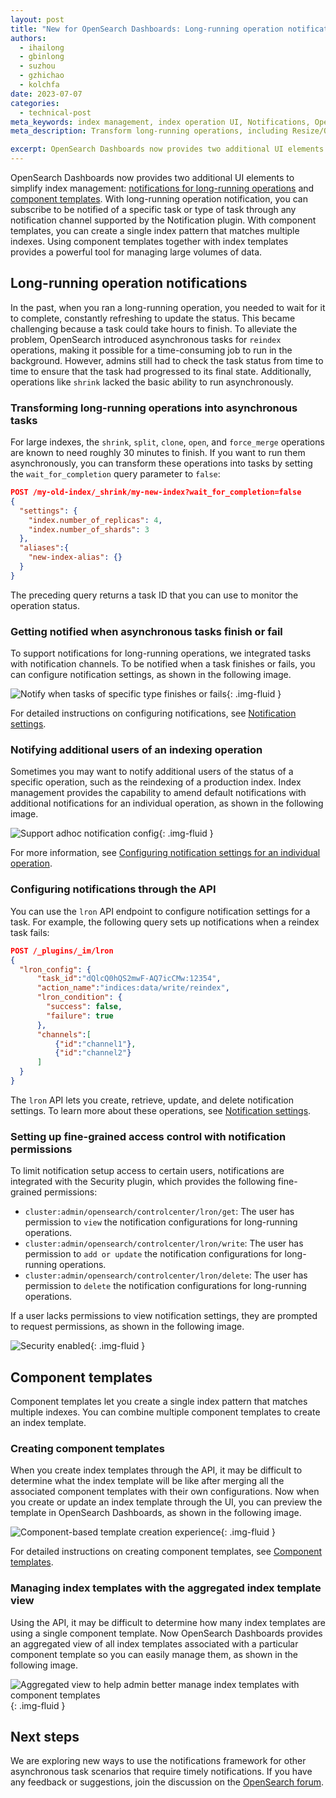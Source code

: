 ```yaml
---
layout: post
title: "New for OpenSearch Dashboards: Long-running operation notifications and component templates"
authors:
  - ihailong
  - gbinlong
  - suzhou
  - gzhichao
  - kolchfa
date: 2023-07-07
categories:
  - technical-post
meta_keywords: index management, index operation UI, Notifications, OpenSearch Dashboards
meta_description: Transform long-running operations, including Resize/Open/Force merge, into tasks and set up related notifications when a specific task finishes or fails. Simplify cluster operations with Index Management UI enhancements that enable you to manage component templates in a more user-friendly way.

excerpt: OpenSearch Dashboards now provides two additional UI elements to simplify index management: notifications for long-running operations and component templates. With long-running operation notification, you can subscribe to be notified of a specific task or type of task through any notification channel supported by the Notification plugin. With component templates, you can create a single index pattern that matches multiple indexes. Using component templates together with index templates provides a powerful tool for managing large volumes of data.
---
```


OpenSearch Dashboards now provides two additional UI elements to simplify index management: [notifications for long-running operations](#long-running-operation-notifications) and [component templates](#component-templates). With long-running operation notification, you can subscribe to be notified of a specific task or type of task through any notification channel supported by the Notification plugin. With component templates, you can create a single index pattern that matches multiple indexes. Using component templates together with index templates provides a powerful tool for managing large volumes of data.

## Long-running operation notifications

In the past, when you ran a long-running operation, you needed to wait for it to complete, constantly refreshing to update the status. This became challenging because a task could take hours to finish. To alleviate the problem, OpenSearch introduced asynchronous tasks for `reindex` operations, making it possible for a time-consuming job to run in the background. However, admins still had to check the task status from time to time to ensure that the task had progressed to its final state. Additionally, operations like `shrink` lacked the basic ability to run asynchronously.

### Transforming long-running operations into asynchronous tasks

For large indexes, the `shrink`, `split`, `clone`, `open`, and `force_merge` operations are known to need roughly 30 minutes to finish. If you want to run them asynchronously, you can transform these operations into tasks by setting the `wait_for_completion` query parameter to `false`:

```json
POST /my-old-index/_shrink/my-new-index?wait_for_completion=false
{
  "settings": {
    "index.number_of_replicas": 4,
    "index.number_of_shards": 3
  },
  "aliases":{
    "new-index-alias": {}
  }
}
```

The preceding query returns a task ID that you can use to monitor the operation status. 

### Getting notified when asynchronous tasks finish or fail

To support notifications for long-running operations, we integrated tasks with notification channels. To be notified when a task finishes or fails, you can configure notification settings, as shown in the following image.

<img src="/assets/media/blog-images/2023-07-07-long-running-operation-and-component-template/notify-when-tasks-of-specific-type-finishes-or-fails.png" alt="Notify when tasks of specific type finishes or fails"/>{: .img-fluid }

For detailed instructions on configuring notifications, see [Notification settings](https://opensearch.org/docs/latest/dashboards/im-dashboards/notifications/).

### Notifying additional users of an indexing operation

Sometimes you may want to notify additional users of the status of a specific operation, such as the reindexing of a production index. Index management provides the capability to amend default notifications with additional notifications for an individual operation, as shown in the following image.

<img src="/assets/media/blog-images/2023-07-07-long-running-operation-and-component-template/support-adhoc-notification-config.png" alt="Support adhoc notification config"/>{: .img-fluid }

For more information, see [Configuring notification settings for an individual operation](https://opensearch.org/docs/latest/dashboards/im-dashboards/notifications/#configuring-notification-settings-for-an-individual-operation).

### Configuring notifications through the API

You can use the `lron` API endpoint to configure notification settings for a task. For example, the following query sets up notifications when a reindex task fails:

```json
POST /_plugins/_im/lron
{
  "lron_config": {
      "task_id":"dQlcQ0hQS2mwF-AQ7icCMw:12354",
      "action_name":"indices:data/write/reindex",
      "lron_condition": {
        "success": false,
        "failure": true
      },
      "channels":[
          {"id":"channel1"},
          {"id":"channel2"}
      ]
  }
}
```

The `lron` API lets you create, retrieve, update, and delete notification settings. To learn more about these operations, see [Notification settings](https://opensearch.org/docs/latest/im-plugin/notifications-settings/).

### Setting up fine-grained access control with notification permissions

To limit notification setup access to certain users, notifications are integrated with the Security plugin, which provides the following fine-grained permissions:

- `cluster:admin/opensearch/controlcenter/lron/get`: The user has permission to `view` the notification configurations for long-running operations.
- `cluster:admin/opensearch/controlcenter/lron/write`: The user has permission to `add or update` the notification configurations for long-running operations.
- `cluster:admin/opensearch/controlcenter/lron/delete`: The user has permission to `delete` the notification configurations for long-running operations.

If a user lacks permissions to view notification settings, they are prompted to request permissions, as shown in the following image.

<img src="/assets/media/blog-images/2023-07-07-long-running-operation-and-component-template/security-enabled.png" alt="Security enabled"/>{: .img-fluid }

## Component templates

Component templates let you create a single index pattern that matches multiple indexes. You can combine multiple component templates to create an index template.

### Creating component templates

When you create index templates through the API, it may be difficult to determine what the index template will be like after merging all the associated component templates with their own configurations. Now when you create or update an index template through the UI, you can preview the template in OpenSearch Dashboards, as shown in the following image.

<img src="/assets/media/blog-images/2023-07-07-long-running-operation-and-component-template/component-based-template-creation-experience.png" alt="Component-based template creation experience"/>{: .img-fluid }

For detailed instructions on creating component templates, see [Component templates](https://opensearch.org/docs/latest/dashboards/im-dashboards/component-templates/).

### Managing index templates with the aggregated index template view

Using the API, it may be difficult to determine how many index templates are using a single component template. Now OpenSearch Dashboards provides an aggregated view of all index templates associated with a particular component template so you can easily manage them, as shown in the following image.

<img src="/assets/media/blog-images/2023-07-07-long-running-operation-and-component-template/aggregated-view-to-help-admin-better-manage-index-templates-with-component-templates.png" alt="Aggregated view to help admin better manage index templates with component templates"/>{: .img-fluid }

## Next steps

We are exploring new ways to use the notifications framework for other asynchronous task scenarios that require timely notifications. If you have any feedback or suggestions, join the discussion on the [OpenSearch forum](https://forum.opensearch.org/). 